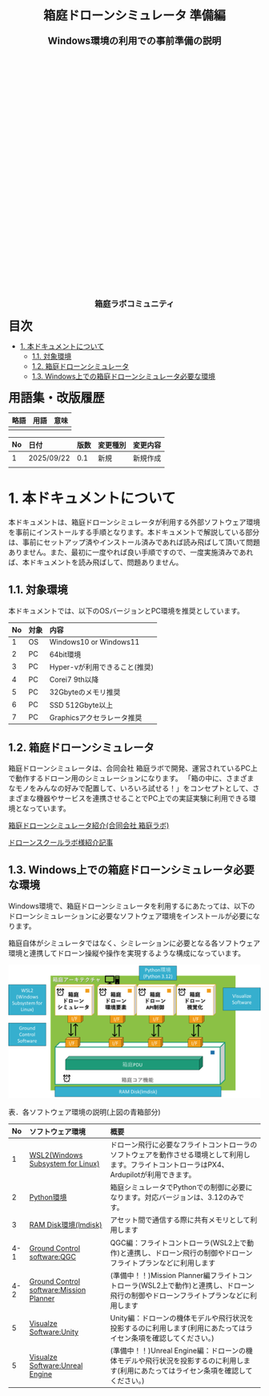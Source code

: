 <div class="box-title">
    <p>
    <div style="font-size:18pt;font-weight:bold;text-align:center;margin-top:150px"><span class="title">箱庭ドローンシミュレータ 準備編</span></div>
    </p>
    <p>
    <div style="font-size:14pt;font-weight:bold;text-align:center;margin-top:20px"><span class="sub-title">Windows環境の利用での事前準備の説明</span></div>
    </p>
    <p>
    <div style="font-size:12pt;font-weight:bold;text-align:center;margin-top:500px"><span class="author">箱庭ラボコミュニティ</span></div>
    </p>
</div>

<!-- 改ページ -->
<div style="page-break-before:always"></div>

<div style="font-size:18pt;font-weight:bold;text-align:left;"><span class="contents">目次</span></div>

<!-- TOC -->

- [1. 本ドキュメントについて](#1-本ドキュメントについて)
  - [1.1. 対象環境](#11-対象環境)
  - [1.2. 箱庭ドローンシミュレータ](#12-箱庭ドローンシミュレータ)
  - [1.3. Windows上での箱庭ドローンシミュレータ必要な環境](#13-windows上での箱庭ドローンシミュレータ必要な環境)

<!-- /TOC -->


<!-- 改ページ -->
<div style="page-break-before:always"></div>


<div style="font-size:18pt;font-weight:bold;text-align:left;"><span class="contents">用語集・改版履歴</span></div>


|略語|用語|意味|
|:---|:---|:---|
||||


|No|日付|版数|変更種別|変更内容|
|:---|:---|:---|:---|:---|
|1|2025/09/22|0.1|新規|新規作成|
|||

<!-- 改ページ -->
<div style="page-break-before:always"></div>

# 1. 本ドキュメントについて

本ドキュメントは、箱庭ドローンシミュレータが利用する外部ソフトウェア環境を事前にインストールする手順となります。本ドキュメントで解説している部分は、事前にセットアップ済やインストール済みであれば読み飛ばして頂いて問題ありません。また、最初に一度やれば良い手順ですので、一度実施済みであれば、本ドキュメントを読み飛ばして、問題ありません。

## 1.1. 対象環境

本ドキュメントでは、以下のOSバージョンとPC環境を推奨としています。

|No|対象|内容|
|:---|:---|:---|
|1|OS|Windows10 or Windows11|
|2|PC|64bit環境|
|3|PC|Hyper-vが利用できること(推奨)|
|4|PC|Corei7 9th以降|
|5|PC|32Gbyteのメモリ推奨|
|6|PC|SSD 512Gbyte以上|
|7|PC|Graphicsアクセラレータ推奨|

## 1.2. 箱庭ドローンシミュレータ

箱庭ドローンシミュレータは、合同会社 箱庭ラボで開発、運営されているPC上で動作するドローン用のシミュレーションになります。
「箱の中に、さまざまなモノをみんなの好みで配置して、いろいろ試せる！」をコンセプトとして、さまざまな機器やサービスを連携させることでPC上での実証実験に利用できる環境となっています。

[箱庭ドローンシミュレータ紹介(合同会社 箱庭ラボ)](https://hakoniwa-lab.net/products/drone/)

[ドローンスクールラボ様紹介記事](https://drone-school-lab.co.jp/hakoniwa-drone-simulator)


## 1.3. Windows上での箱庭ドローンシミュレータ必要な環境

Windows環境で、箱庭ドローンシミュレータを利用するにあたっては、以下のドローンシミュレーションに必要なソフトウェア環境をインストールが必要になります。

箱庭自体がシミュレータではなく、シミレーションに必要となる各ソフトウェア環境と連携してドローン操縦や操作を実現するような構成になっています。

![箱庭ドローンシミュレータに必要な要素](./images/hakoarch.png)


表．各ソフトウェア環境の説明(上図の青箱部分)

|No|ソフトウェア環境|概要|
|:---|:---|:---|
|1|[WSL2(Windows Subsystem for Linux)](https://github.com/buildko89/documents/blob/main/hakodoc/preinstall-doc/wsl_install.md)|ドローン飛行に必要なフライトコントローラのソフトウェアを動作させる環境として利用します。フライトコントローラはPX4、Ardupilotが利用できます。|
|2|[Python環境](https://github.com/buildko89/documents/blob/main/hakodoc/preinstall-doc/python_install.md)|箱庭シミュレータでPythonでの制御に必要になります。対応バージョンは、3.12のみです。|
|3|[RAM Disk環境(lmdisk)](https://github.com/buildko89/documents/blob/main/hakodoc/preinstall-doc/lmdisk_install.md)|アセット間で通信する際に共有メモリとして利用します|
|4-1|[Ground Control software:QGC](https://github.com/buildko89/documents/blob/main/hakodoc/preinstall-doc/qgc_install.md)|QGC編：フライトコントローラ(WSL2上で動作)と連携し、ドローン飛行の制御やドローンフライトプランなどに利用します|
|4-2|[Ground Control software:Mission Planner]()|(準備中！！)Mission Planner編フライトコントローラ(WSL2上で動作)と連携し、ドローン飛行の制御やドローンフライトプランなどに利用します|
|5|[Visualze Software:Unity](https://github.com/buildko89/documents/blob/main/hakodoc/preinstall-doc/unity_install.md)|Unity編：ドローンの機体モデルや飛行状況を投影するのに利用します(利用にあたってはライセン条項を確認してください。)|
|5|[Visualze Software:Unreal Engine]()|(準備中！！)Unreal Engine編：ドローンの機体モデルや飛行状況を投影するのに利用します(利用にあたってはライセン条項を確認してください。)|